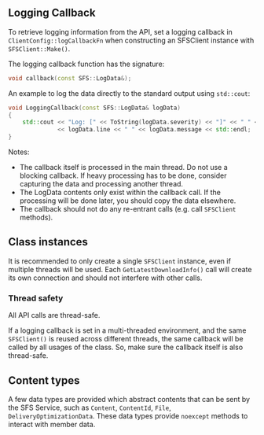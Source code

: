 ## Logging Callback

To retrieve logging information from the API, set a logging callback in `ClientConfig::logCallbackFn` when constructing an SFSClient instance with `SFSClient::Make()`.

The logging callback function has the signature:

```cpp
void callback(const SFS::LogData&);
```

An example to log the data directly to the standard output using `std::cout`:

```cpp
void LoggingCallback(const SFS::LogData& logData)
{
    std::cout << "Log: [" << ToString(logData.severity) << "]" << " " << logData.file << ":"
              << logData.line << " " << logData.message << std::endl;
}
```

Notes:
- The callback itself is processed in the main thread. Do not use a blocking callback. If heavy processing has to be done, consider capturing the data and processing another thread.
- The LogData contents only exist within the callback call. If the processing will be done later, you should copy the data elsewhere.
- The callback should not do any re-entrant calls (e.g. call `SFSClient` methods).

## Class instances

It is recommended to only create a single `SFSClient` instance, even if multiple threads will be used.
Each `GetLatestDownloadInfo()` call will create its own connection and should not interfere with other calls.

### Thread safety

All API calls are thread-safe.

If a logging callback is set in a multi-threaded environment, and the same `SFSClient()` is reused across different threads, the same callback will be called by all usages of the class. So, make sure the callback itself is also thread-safe.

## Content types

A few data types are provided which abstract contents that can be sent by the SFS Service, such as `Content`, `ContentId`, `File`, `DeliveryOptimizationData`.
These data types provide `noexcept` methods to interact with member data.
